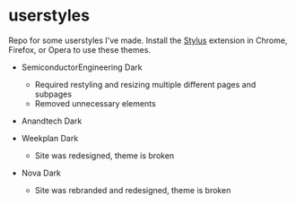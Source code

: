 # userstyles
Repo for some userstyles I've made. Install the [Stylus](https://add0n.com/stylus.html) extension in Chrome, Firefox, or Opera to use these themes.

* SemiconductorEngineering Dark
  * Required restyling and resizing multiple different pages and subpages
  * Removed unnecessary elements
* Anandtech Dark

* Weekplan Dark
  * Site was redesigned, theme is broken
* Nova Dark
  * Site was rebranded and redesigned, theme is broken
